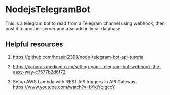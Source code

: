 # NodejsTelegramBot

This is a telegram bot to read from a Telegram channel using webhook, then post it to another server and also add in local database.




## Helpful resources

1. https://github.com/hosein2398/node-telegram-bot-api-tutorial

2. https://xabaras.medium.com/setting-your-telegram-bot-webhook-the-easy-way-c7577b2d6f72

3. Setup AWS Lambda with REST API triggers in API Gateway. https://www.youtube.com/watch?v=bYkjYojgccY

